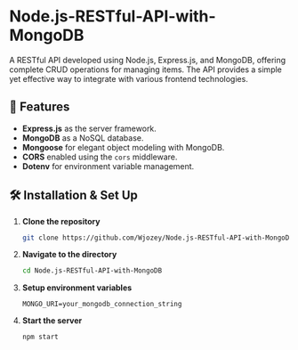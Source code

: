 # Node.js-RESTful-API-with-MongoDB

A RESTful API developed using Node.js, Express.js, and MongoDB, offering complete CRUD operations for managing items. The API provides a simple yet effective way to integrate with various frontend technologies.

## 🚀 Features

- **Express.js** as the server framework.
- **MongoDB** as a NoSQL database.
- **Mongoose** for elegant object modeling with MongoDB.
- **CORS** enabled using the `cors` middleware.
- **Dotenv** for environment variable management.
  
## 🛠 Installation & Set Up

1. **Clone the repository**

   ```sh
   git clone https://github.com/Wjozey/Node.js-RESTful-API-with-MongoDB.git
    ```

2. **Navigate to the directory**

   ```sh
   cd Node.js-RESTful-API-with-MongoDB
    ```

3. **Setup environment variables**

   ```env
   MONGO_URI=your_mongodb_connection_string
    ```

4. **Start the server**

   ```sh
   npm start
    ```
